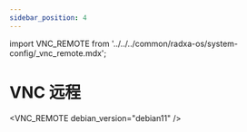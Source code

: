 ```yaml
---
sidebar_position: 4
---
```


import VNC_REMOTE from '../../../common/radxa-os/system-config/\_vnc_remote.mdx';

# VNC 远程

<VNC_REMOTE debian_version="debian11" />
